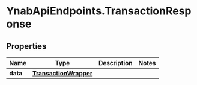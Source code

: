 # YnabApiEndpoints.TransactionResponse

## Properties
Name | Type | Description | Notes
------------ | ------------- | ------------- | -------------
**data** | [**TransactionWrapper**](TransactionWrapper.md) |  | 


